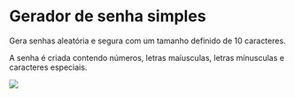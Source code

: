 <!DOCTYPE html>
<html lang ="pt-br">
<head><meta charset= "UTF-8"></head>
<body>	
  <h1> Gerador de senha simples </h1>

  <p>Gera senhas aleatória e segura com um tamanho definido de 10 caracteres. </p> 
   <p>A senha é criada contendo números, letras maíusculas, letras mínusculas e caracteres especiais. </p>
 
<img src= "https://github.com/RayaneGomes97/Imagens/blob/master/aleatorias/geradorsenha.png">
